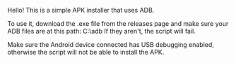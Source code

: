 Hello! This is a simple APK installer that uses ADB. 


To use it, download the .exe file from the releases page and make sure your ADB files are at this path: C:\adb
If they aren't, the script will fail.

Make sure the Android device connected has USB debugging enabled, otherwise the script will not be able to install the APK.
